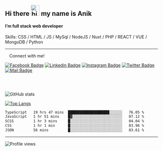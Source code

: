 ## Hi there <img src="https://user-images.githubusercontent.com/1303154/88677602-1635ba80-d120-11ea-84d8-d263ba5fc3c0.gif" width="28px" height="36" alt="hi"> my name is Anik

#### I’m full stack web developer

Skills:  CSS / HTML / JS / MySql / NodeJS / Nuxt / PHP / REACT / VUE / MongoDB / Python


---

&emsp;Connect with me!

<a href="https://www.facebook.com/anik.aritro" target="_blank">![Facebook Badge](https://img.shields.io/badge/Facebook-1877F2?style=for-the-badge&logo=facebook&logoColor=white)</a> [![Linkedin Badge](https://img.shields.io/badge/LinkedIn-0077B5?style=for-the-badge&logo=linkedin&logoColor=white)](https://www.linkedin.com/in/dev-anik) [![Instagram Badge](https://img.shields.io/badge/Instagram-E4405F?style=for-the-badge&logo=instagram&logoColor=white)](https://www.instagram.com/aritro.anik) [![Twitter Badge](https://img.shields.io/badge/Twitter-1DA1F2?style=for-the-badge&logo=twitter&logoColor=white)](https://twitter.com/AritroAnik) [![Mail Badge](https://img.shields.io/badge/Gmail-D14836?style=for-the-badge&logo=gmail&logoColor=white)](mailto:anik.wdev@gmail.com)

</br>
</br>


![GitHub stats](https://github-readme-stats.vercel.app/api?username=anikh21&show_icons=true&theme=monokai)

[![Top Langs](https://github-readme-stats.vercel.app/api/top-langs/?username=anikh21&layout=compact&theme=monokai)](https://github.com/anikh21)

<!--START_SECTION:waka-->

```txt
TypeScript   19 hrs 47 mins  ███████████████████░░░░░░   76.05 %
JavaScript   1 hr 51 mins    █▓░░░░░░░░░░░░░░░░░░░░░░░   07.12 %
SCSS         1 hr 3 mins     █░░░░░░░░░░░░░░░░░░░░░░░░   04.04 %
CSS          1 hr 1 min      █░░░░░░░░░░░░░░░░░░░░░░░░   03.96 %
JSON         56 mins         █░░░░░░░░░░░░░░░░░░░░░░░░   03.61 %
```

<!--END_SECTION:waka-->
---

![Profile views](https://gpvc.arturio.dev/anikh21)  
